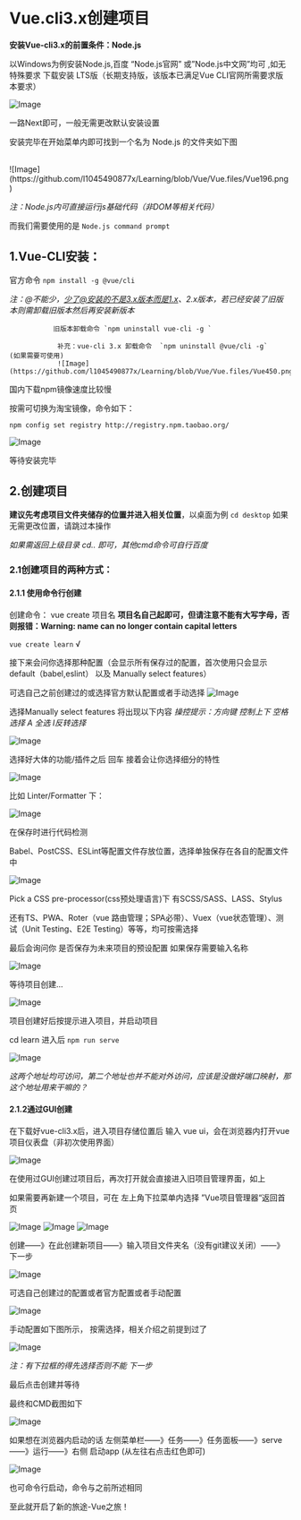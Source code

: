 # Vue.cli3.x创建项目

**安装Vue-cli3.x的前置条件：Node.js** 

以Windows为例安装Node.js,百度 “Node.js官网” 或”Node.js中文网”均可 ,如无特殊要求 下载安装 LTS版（长期支持版，该版本已满足Vue CLI官网所需要求版本要求）

![Image](https://github.com/l1045490877x/Learning/blob/Vue/Vue.files/Vue137.png)

一路Next即可，一般无需更改默认安装设置
        
安装完毕在开始菜单内即可找到一个名为 Node.js 的文件夹如下图
        
<br/>
![Image](https://github.com/l1045490877x/Learning/blob/Vue/Vue.files/Vue196.png)<br>

_注：Node.js内可直接运行js基础代码（非DOM等相关代码）_

而我们需要使用的是 `Node.js command prompt`

## 1.Vue-CLI安装：

官方命令 `npm install -g @vue/cli`   

_注：@不能少，少了@安装的不是3.x版本而是1.x、2.x版本，若已经安装了旧版本则需卸载旧版本然后再安装新版本_ 

               旧版本卸载命令 `npm uninstall vue-cli -g `
               
                补充：vue-cli 3.x 卸载命令  `npm uninstall @vue/cli -g`    (如果需要可使用)
                ![Image](https://github.com/l1045490877x/Learning/blob/Vue/Vue.files/Vue450.png)

                
国内下载npm镜像速度比较慢

按需可切换为淘宝镜像，命令如下：

`npm config set registry http://registry.npm.taobao.org/`

![Image](https://github.com/l1045490877x/Learning/blob/Vue/Vue.files/Vue612.png)

等待安装完毕

## 2.创建项目

**建议先考虑项目文件夹储存的位置并进入相关位置**，以桌面为例  `cd desktop`  如果无需更改位置，请跳过本操作

_如果需返回上级目录  cd.. 即可，其他cmd命令可自行百度_

### 2.1创建项目的两种方式：

#### 2.1.1 使用命令行创建

创建命令： vue create 项目名   **项目名自己起即可，但请注意不能有大写字母，否则报错：Warning: name can no longer contain capital letters**

`vue create learn`  √

接下来会问你选择那种配置（会显示所有保存过的配置，首次使用只会显示 default（babel,eslint） 以及 Manually select features）

可选自己之前创建过的或选择官方默认配置或者手动选择
![Image](https://github.com/l1045490877x/Learning/blob/Vue/Vue.files/Vue964.png)

选择Manually select features 将出现以下内容 _操控提示：方向键 控制上下 空格选择   A 全选 I反转选择_

![Image](https://github.com/l1045490877x/Learning/blob/Vue/Vue.files/Vue1001.png)

选择好大体的功能/插件之后 回车 接着会让你选择细分的特性

![Image](https://github.com/l1045490877x/Learning/blob/Vue/Vue.files/Vue1084.png)

比如 Linter/Formatter 下：

![Image](https://github.com/l1045490877x/Learning/blob/Vue/Vue.files/Vue1097.png)
 
在保存时进行代码检测

Babel、PostCSS、ESLint等配置文件存放位置，选择单独保存在各自的配置文件中

![Image](https://github.com/l1045490877x/Learning/blob/Vue/Vue.files/Vue1147.png)

Pick a CSS pre-processor(css预处理语言)下 有SCSS/SASS、LASS、Stylus

还有TS、PWA、Roter（vue 路由管理；SPA必带）、Vuex（vue状态管理）、测试（Unit Testing、E2E Testing）等等，均可按需选择

最后会询问你 是否保存为未来项目的预设配置  如果保存需要输入名称

![Image](https://github.com/l1045490877x/Learning/blob/Vue/Vue.files/Vue1325.png)
                

等待项目创建...

![Image](https://github.com/l1045490877x/Learning/blob/Vue/Vue.files/Vue1337png)

项目创建好后按提示进入项目，并启动项目

cd learn 进入后 `npm run serve`

![Image](https://github.com/l1045490877x/Learning/blob/Vue/Vue.files/Vue1386.png)

_这两个地址均可访问，第二个地址也并不能对外访问，应该是没做好端口映射，那这个地址用来干嘛的？_

#### 2.1.2通过GUI创建

在下载好vue-cli3.x后，进入项目存储位置后  输入 vue ui，会在浏览器内打开vue项目仪表盘（非初次使用界面）

![Image](https://github.com/l1045490877x/Learning/blob/Vue/Vue.files/Vue1506.png)

在使用过GUI创建过项目后，再次打开就会直接进入旧项目管理界面，如上

如果需要再新建一个项目，可在 左上角下拉菜单内选择 ”Vue项目管理器“返回首页

![Image](https://github.com/l1045490877x/Learning/blob/Vue/Vue.files/Vue1584.png)
![Image](https://github.com/l1045490877x/Learning/blob/Vue/Vue.files/Vue1586.png)
![Image](https://github.com/l1045490877x/Learning/blob/Vue/Vue.files/Vue1588.png)

创建——》在此创建新项目——》输入项目文件夹名（没有git建议关闭）——》下一步

![Image](https://github.com/l1045490877x/Learning/blob/Vue/Vue.files/Vue1631.png)

可选自己创建过的配置或者官方配置或者手动配置

![Image](https://github.com/l1045490877x/Learning/blob/Vue/Vue.files/Vue1632.png)

手动配置如下图所示，  按需选择，相关介绍之前提到过了

![Image](https://github.com/l1045490877x/Learning/blob/Vue/Vue.files/Vue1685.png)

_注：有下拉框的得先选择否则不能 下一步_

最后点击创建并等待

最终和CMD截图如下

![Image](https://github.com/l1045490877x/Learning/blob/Vue/Vue.files/Vue1728.png)

如果想在浏览器内启动的话 左侧菜单栏——》任务——》任务面板——》serve——》运行——》右侧 启动app  (从左往右点击红色即可)

![Image](https://github.com/l1045490877x/Learning/blob/Vue/Vue.files/Vue1799.png)

也可命令行启动，命令与之前所述相同

至此就开启了新的旅途-Vue之旅！